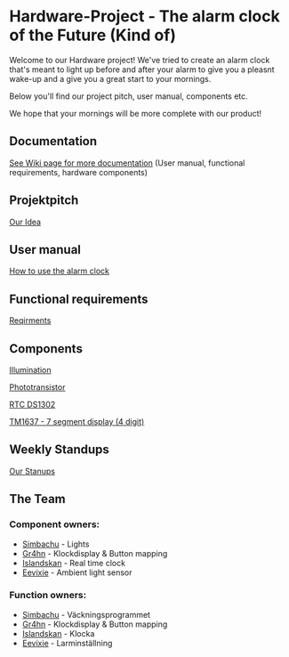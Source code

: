# Hardware-Project - The alarm clock of the Future (Kind of)

Welcome to our Hardware project! We've tried to create an alarm clock that's meant to light up before and after your alarm to give you a pleasnt wake-up and a give you a great start to your mornings.

Below you'll find our project pitch, user manual, components etc. 

We hope that your mornings will be more complete with our product!

## Documentation
[See Wiki page for more documentation](https://github.com/Gr4hn/Hardware-Project/wiki) (User manual, functional requirements, hardware components)

## Projektpitch
[Our Idea](https://github.com/Gr4hn/Hardware-Project/wiki/Projekt-pitch)

## User manual
[How to use the alarm clock](https://github.com/Gr4hn/Hardware-Project/wiki/How-to-use-the-alarm-clock) 

## Functional requirements
[Reqirments](https://github.com/Gr4hn/Hardware-Project/wiki/Functional-requirements-Funktionella-krav)

## Components
[Illumination](https://github.com/Gr4hn/Hardware-Project/wiki/Component:-Illumination)

[Phototransistor](https://github.com/Gr4hn/Hardware-Project/wiki/Component:-Phototransistor-%5BL%E2%80%907113P3C%5D)

[RTC DS1302](https://github.com/Gr4hn/Hardware-Project/wiki/Component:-RTC-DS1302-module)

[TM1637 - 7 segment display (4 digit)](https://github.com/Gr4hn/Hardware-Project/wiki/Component:-TM1637-Four-digit-7%E2%80%90segment-display)

## Weekly Standups

[Our Stanups](https://github.com/Gr4hn/Hardware-Project/wiki/Weekly-standups)

## The Team
### Component owners:
* [Simbachu](https://github.com/simbachu) - Lights
* [Gr4hn](https://github.com/Gr4hn) - Klockdisplay & Button mapping
* [Islandskan](https://github.com/islandskan) - Real time clock
* [Eevixie](https://github.com/eevixie) - Ambient light sensor

### Function owners:
* [Simbachu](https://github.com/simbachu) - Väckningsprogrammet
* [Gr4hn](https://github.com/Gr4hn) - Klockdisplay & Button mapping
* [Islandskan](https://github.com/islandskan) - Klocka
* [Eevixie](https://github.com/eevixie) - Larminställning
